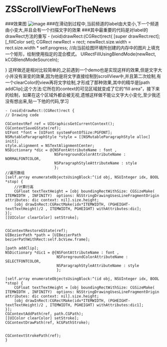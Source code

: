 # ZSScrollViewForTheNews
###效果图
![image](https://github.com/losedMemory/ZSScrollViewForTheNews/blob/master/ZSScrollViewForTheNews/%E5%91%B5%E5%91%B5.gif)
###在滑动到过程中,当前频道的label由大变小,下一个频道由小变大,并且会有一个扫描文字的效果
###其中最重要的代码是对label的drawRect方法的重写
	- (void)drawRect:(CGRect)rect{
    [super drawRect:rect];
    [_fillColor set];
    CGRect newRect = rect;
    newRect.size.width = rect.size.width * self.progress;
    //向当前绘图环境所创建的内存中的图片上填充一个矩形，绘制使用指定的混合模式。
    UIRectFillUsingBlendMode(newRect, kCGBlendModeSourceIn);
 
}
这样做还是相对比较简单的,之前遇到一个demo也是实现这样的效果,但是文字大小并没有渐变的效果,因为他是将文字直接绘制到scrollView中,并且第二次绘制,有一个clearColor的view再将文字绘制,才形成了那种效果,其中的精华是[path addClip];这个方法:它所在的context的可见区域就变成了它的“fill area”，接下来的绘制，如果在这个区域外都会被无视,遗憾这样做不能让文字大小变化,至少我还没有想出来,贴一下他的代码,学习

	- (void)drawRect:(CGRect)rect {
    // Drawing code
    
    CGContextRef ref = UIGraphicsGetCurrentContext();
    CGContextSaveGState(ref);
    UIFont *font = [UIFont systemFontOfSize:PGFONT];
    NSMutableParagraphStyle *style = [[NSMutableParagraphStyle alloc] init];
    style.alignment = NSTextAlignmentCenter;
    NSDictionary *dic = @{NSFontAttributeName : font ,
                          NSForegroundColorAttributeName : NORMALFONTCOLOR,
                          NSParagraphStyleAttributeName : style
                          };
    //遍历数组
    [self.array enumerateObjectsUsingBlock:^(id obj, NSUInteger idx, BOOL *stop) {
        //计算行高
        CGFloat textTextHeight = [obj boundingRectWithSize: CGSizeMake( ITEMWIDTH , INFINITY)  options: NSStringDrawingUsesLineFragmentOrigin attributes: dic context: nil].size.height;
        [obj drawInRect:CGRectMake(idx*ITEMWIDTH, (PGHEIGHT-textTextHeight)/2 , ITEMWIDTH, PGHEIGHT) withAttributes:dic];
    }];
    [[UIColor clearColor] setStroke];
    
    
    CGContextRestoreGState(ref);
    UIBezierPath *path = [UIBezierPath bezierPathWithRect:self.bcView.frame];
    
    [path addClip];
    NSDictionary *dic1 = @{NSFontAttributeName : font ,
                           NSForegroundColorAttributeName : SELECTFONTCOLOR,
                           NSParagraphStyleAttributeName : style
                           };
    
    [self.array enumerateObjectsUsingBlock:^(id obj, NSUInteger idx, BOOL *stop) {
        CGFloat textTextHeight = [obj boundingRectWithSize: CGSizeMake( ITEMWIDTH , INFINITY)  options: NSStringDrawingUsesLineFragmentOrigin attributes: dic context: nil].size.height;
        [obj drawInRect:CGRectMake(idx*ITEMWIDTH, (PGHEIGHT-textTextHeight)/2 , ITEMWIDTH, PGHEIGHT) withAttributes:dic1];
    }];
    CGContextAddPath(ref, path.CGPath);
    [[UIColor clearColor] setStroke];
    CGContextDrawPath(ref, kCGPathStroke);
    
    
    CGContextStrokePath(ref);
    }






	
